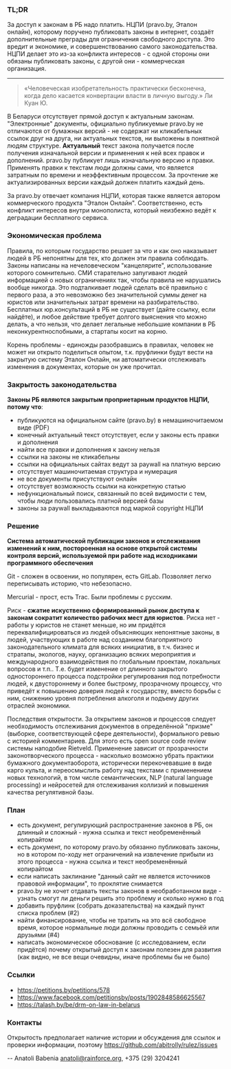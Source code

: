 ### TL;DR

За доступ к законам в РБ надо платить. НЦПИ (pravo.by, Эталон онлайн), которому поручено публиковать законы в интернет, создаёт дополнительные преграды для ограничения свободного доступа. Это вредит и экономике, и совершенствованию самого законодательства. НЦПИ делает это из-за конфликта интересов - с одной стороны они обязаны публиковать законы, с другой они - коммерческая организация.

---

> «Человеческая изобретательность практически бесконечна, когда дело касается конвертации власти в личную выгоду.» Ли Куан Ю.

В Беларуси отсутствует прямой доступ к актуальным законам. "Электронные" документы, официально публикуемые pravo.by не отличаются от бумажных версий - не содержат ни кликабельных ссылок друг на друга, ни актуальных текстов, ни выложены в понятной людям структуре.  **Актуальный** текст закона получается после получения изначальной версии и применения к ней всех правок и дополнений. pravo.by публикует лишь изначальную версию и правки. Применять правки к текстам люди должны сами, что является затратным по времени и неэффективным процессом. За прочтение же актуализированных версии каждый должен платить каждый день.

За pravo.by отвечает компания НЦПИ, которая также является автором коммерческого продукта "Эталон Онлайн". Соответственно, есть конфликт интересов внутри монополиста, который неизбежно ведёт к деградации бесплатного сервиса.

### Экономическая проблема

Правила, по которым государство решает за что и как оно наказывает людей в РБ непонятны для тех, кто должен эти правила соблюдать. Законы написаны на нечеловеческом "канцелярите", использование которого сомнительно. СМИ старательно запугивают людей информацией о новых ограничениях так, чтобы правила не нарушались вообще никогда. Это подталкивает людей сделать всё правильно с первого раза, а это невозможно без значительной суммы денег на юристов или значительных затрат времени на разбирательство. Бесплатных юр.консультаций в РБ не существует (дайте ссылку, если найдёте), и любое действие требует долгого выяснения что можно делать, а что нельзя, что делает легальные небольшие компании в РБ неконкурентноспобными, а стартапы косит на корню.

Корень проблемы - единожды разобравшись в правилах, человек не может ни открыто поделиться опытом, т.к. пруфлинки будут вести на закрытую систему Эталон Онлайн, ни автоматически отслеживать изменения в документах, которые он уже прочитал.

### Закрытость законодательства

 **Законы РБ являются закрытым проприетарным продуктов НЦПИ, потому что**:

- публикуются на официальном сайте (pravo.by) в немашиночитаемом виде (PDF)
- конечный актуальный текст отсутствует, если у законы есть правки и дополнения
- найти все правки и дополнения к закону нельзя
- ссылки на законы не кликабельны
- ссылки на официальных сайтах ведут за paywall на платную версию
- отсутствует машиночитаемая структура и нумерация
- не все документы присутствуют онлайн
- отсутствует возможность ссылки на конкретную статью
- нефункциональный поиск, связанный по всей видимости с тем, чтобы люди
  пользовались платной версией базы
- законы за paywall выкладываются под маркой copyright НЦПИ

### Решение

**Система автоматической публикации законов и отслеживания изменений к
ним, постороенная на основе открытой системы контроля версий,
используемой при работе над исходниками программного обеспечения**

Git - сложен в освоении, но популярен, есть GitLab. Позволяет легко
переписывать историю, что небезопасно.

Mercurial - прост, есть Trac. Были проблемы с русским.

Риск - **сжатие искуственно сформированный рынок доступа к законам
сократит количество рабочих мест для юристов**. Риска нет - работы у
юристов не станет меньше, но им придётся переквалифицироваться из
людей объясняющих непонятные законы, в людей, участвующих в работе
над созданием благоприятного законодательного климата для всяких
инициатив, в т.ч. бизнес и стратапы, экологов, науку, организацию
всяких мероприятия и международного взаимодействия по глобальным
проектам, локальных вопросов и т.п.. Т.е. будет изменение от длинного
закрытого одностороннего процесса подстройки регулирования под
потребности людей, к двустороннему и более быстрому, прозрачному
процессу, что приведёт к повышению доверия людей к государству,
вместо борьбы с ним, снижению уровня потребления алкоголя и подъему
других отраслей экономики.

Последствия открытости. За открытием законов и процессов следует
необходимость отслеживания документов в определённой "призме" (выборке,
соответствующей сфере деятельности), формального ревью с историей
комментариев. Для этого есть open source code review системы наподобие
Rietveld. Применение зависит от прозрачности законотворческого
процесса - насколько возможно убрать практики бумажного документаоборота,
исторически перекочевавшие в виде карго культа, и переосмыслить работу
над текстами с применением новых технологий, в том числе семантических,
NLP (natural language processing) и нейросетей для отслеживания коллизий
и повышения качества регулятивной базы.


### План

 - есть документ, регулирующий распространение законов в РБ, он длинный
   и сложный - нужна ссылка и текст необременённый копирайтом
 - есть документ, по которому pravo.by обязанно публиковать законы, но
   в котором по-ходу нет ограничений на извлечение прибыли из этого
   процесса - нужна ссылка и текст необременённый копирайтом
 - если написать заклинание "данный сайт не является источников
   правовой информации", то проклятие снимается
 - pravo.by не хочет отдавать тексты законов в необработанном виде -
   узнать смогут ли деньги решить это проблему и сколько нужно в год
 - добавить пруфлинк (собрать доказательства) на каждый пункт списка
   проблем (#2)
 - найти финансирование, чтобы не тратить на это всё свободное время,
   которое нормальные люди должны проводить с семьёй или друзьями (#4)
 - написать экономическое обоснование (с исследованием, если придётся)
   почему открытый доступ к законам полезен для развития (как видно, не
   все вещи очевидны, иначе проблемы бы не было)


### Ссылки

 * https://petitions.by/petitions/578
 * https://www.facebook.com/petitionsby/posts/1902848586625567
 * https://talash.by/be/drm-on-law-in-belarus

### Контакты

Открытость предполагает наличие истории и обсуждения для ссылок и
проверки информации, поэтому https://github.com/abitrolly/rulez/issues

 -- Anatoli Babenia <anatoli@rainforce.org>, +375 (29) 3204241
